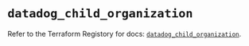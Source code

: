 # `datadog_child_organization`

Refer to the Terraform Registory for docs: [`datadog_child_organization`](https://registry.terraform.io/providers/datadog/datadog/3.34.0/docs/resources/child_organization).
